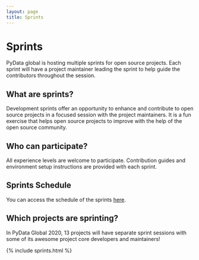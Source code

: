 ```yaml
---
layout: page
title: Sprints
---
```


# Sprints

PyData global is hosting multiple sprints for open source projects. Each sprint will have a project maintainer leading the sprint to help guide the contributors throughout the session. 

## What are sprints?

Development sprints offer an opportunity to enhance and contribute to open source projects in a focused session with the project maintainers. It is a fun exercise that helps open source projects to improve with the help of the open source community.

## Who can participate?

All experience levels are welcome to participate. Contribution guides and environment setup instructions are provided with each sprint.  

## Sprints Schedule
You can access the schedule of the sprints [here](schedule).

## Which projects are sprinting?

In PyData Global 2020, 13 projects will have separate sprint sessions with some of its awesome project core developers and maintainers! 

<div>
{% include sprints.html %}
</div>

